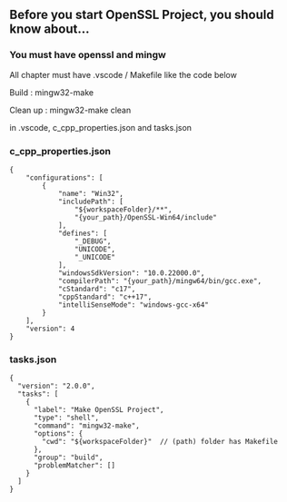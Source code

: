 ## Before you start OpenSSL Project, you should know about...

### You must have openssl and mingw

All chapter must have .vscode / Makefile like the code below

Build : mingw32-make

Clean up : mingw32-make clean


in .vscode, c_cpp_properties.json and tasks.json

### c_cpp_properties.json
```
{
    "configurations": [
        {
            "name": "Win32",
            "includePath": [
                "${workspaceFolder}/**",
                "{your_path}/OpenSSL-Win64/include"
            ],
            "defines": [
                "_DEBUG",
                "UNICODE",
                "_UNICODE"
            ],
            "windowsSdkVersion": "10.0.22000.0",
            "compilerPath": "{your_path}/mingw64/bin/gcc.exe",
            "cStandard": "c17",
            "cppStandard": "c++17",
            "intelliSenseMode": "windows-gcc-x64"
        }
    ],
    "version": 4
} 
```

### tasks.json
```
{
  "version": "2.0.0",
  "tasks": [
    {
      "label": "Make OpenSSL Project",
      "type": "shell",
      "command": "mingw32-make",
      "options": {
        "cwd": "${workspaceFolder}"  // (path) folder has Makefile
      },
      "group": "build",
      "problemMatcher": []
    }
  ]
}

```

